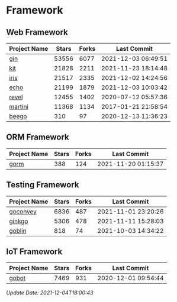 # Framework

## Web Framework
| Project Name | Stars | Forks | Last Commit |
| ------------ | ----- | ----- | ----------- |
| [gin](https://github.com/gin-gonic/gin) | 53556 | 6077 | 2021-12-03 06:49:51 |
| [kit](https://github.com/go-kit/kit) | 21828 | 2211 | 2021-11-23 18:14:48 |
| [iris](https://github.com/kataras/iris) | 21517 | 2335 | 2021-12-02 14:24:56 |
| [echo](https://github.com/labstack/echo) | 21199 | 1879 | 2021-12-03 10:03:42 |
| [revel](https://github.com/revel/revel) | 12455 | 1402 | 2020-07-12 05:57:36 |
| [martini](https://github.com/go-martini/martini) | 11368 | 1134 | 2017-01-21 21:58:54 |
| [beego](https://github.com/astaxie/beego) | 310 | 97 | 2020-12-13 11:36:23 |

## ORM Framework
| Project Name | Stars | Forks | Last Commit |
| ------------ | ----- | ----- | ----------- |
| [gorm](https://github.com/jinzhu/gorm) | 388 | 124 | 2021-11-20 01:15:37 |

## Testing Framework
| Project Name | Stars | Forks | Last Commit |
| ------------ | ----- | ----- | ----------- |
| [goconvey](https://github.com/smartystreets/goconvey) | 6836 | 487 | 2021-11-01 23:20:26 |
| [ginkgo](https://github.com/onsi/ginkgo) | 5306 | 478 | 2021-11-11 15:28:03 |
| [goblin](https://github.com/franela/goblin) | 818 | 74 | 2021-10-03 14:34:22 |

## IoT Framework
| Project Name | Stars | Forks | Last Commit |
| ------------ | ----- | ----- | ----------- |
| [gobot](https://github.com/hybridgroup/gobot) | 7469 | 931 | 2020-12-01 09:54:44 |

*Update Date: 2021-12-04T18:00:43*
